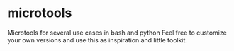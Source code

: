 # microtools
Microtools for several use cases in bash and python
Feel free to customize your own versions and use this as inspiration and little toolkit.
